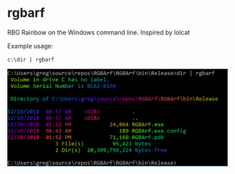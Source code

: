 # rgbarf
RBG Rainbow on the Windows command line.  Inspired by lolcat

Example usage:
```
c:\dir | rgbarf
```

![RGBArf Example](./RGBArf/images/rgbarf.png?raw=true "RGBArf Example")
